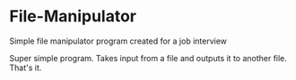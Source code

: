# File-Manipulator
Simple file manipulator program created for a job interview

<p>Super simple program. Takes input from a file and outputs it to another file. That's it.</p>
